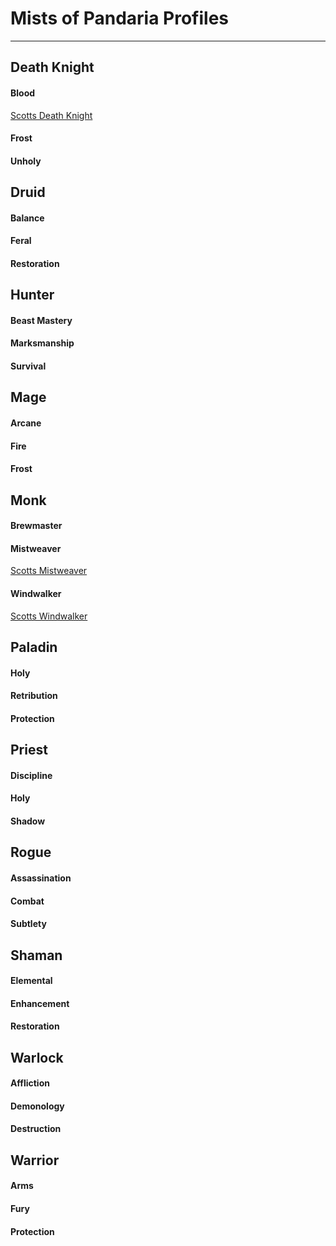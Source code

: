 # Mists of Pandaria Profiles

---

## Death Knight

#### Blood

[Scotts Death Knight](https://raw.githubusercontent.com/scizzydo/ni/master/addon/Rotations/Death%20Knight/Blood%20-%20MoP.lua)

#### Frost

#### Unholy

## Druid

#### Balance

#### Feral

#### Restoration

## Hunter

#### Beast Mastery

#### Marksmanship

#### Survival

## Mage

#### Arcane

#### Fire

#### Frost

## Monk

#### Brewmaster

#### Mistweaver

[Scotts Mistweaver](https://raw.githubusercontent.com/scizzydo/ni/master/addon/Rotations/Monk/Mistweaver.lua)  

#### Windwalker

[Scotts Windwalker](https://raw.githubusercontent.com/scizzydo/ni/master/addon/Rotations/Monk/Windwalker.lua)

## Paladin

#### Holy

#### Retribution

#### Protection

## Priest

#### Discipline

#### Holy

#### Shadow

## Rogue

#### Assassination

#### Combat

#### Subtlety

## Shaman

#### Elemental

#### Enhancement

#### Restoration

## Warlock

#### Affliction

#### Demonology

#### Destruction

## Warrior

#### Arms

#### Fury

#### Protection
